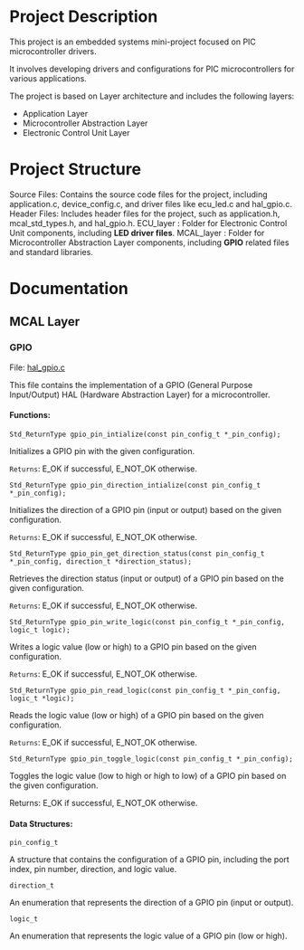 # Project Description

This project is an embedded systems mini-project focused on PIC microcontroller drivers. 

It involves developing drivers and configurations for PIC microcontrollers for various applications. 

The project is based on Layer architecture and includes the following layers:

- Application Layer
- Microcontroller Abstraction Layer
- Electronic Control Unit Layer


# Project Structure
Source Files: Contains the source code files for the project, including application.c, device_config.c, and driver files like ecu_led.c and hal_gpio.c.
Header Files: Includes header files for the project, such as application.h, mcal_std_types.h, and hal_gpio.h.
ECU_layer : Folder for Electronic Control Unit components, including **LED driver files**.
MCAL_layer : Folder for Microcontroller Abstraction Layer components, including **GPIO** related files and standard libraries.

# Documentation

## MCAL Layer
### GPIO
File: [hal_gpio.c](MCAL_layer\GPIO\hal_gpio.c)

This file contains the implementation of a GPIO (General Purpose Input/Output) HAL (Hardware Abstraction Layer) for a microcontroller.

#### Functions:

    Std_ReturnType gpio_pin_intialize(const pin_config_t *_pin_config);

Initializes a GPIO pin with the given configuration. 

`Returns`: E_OK if successful, E_NOT_OK otherwise.

    Std_ReturnType gpio_pin_direction_intialize(const pin_config_t *_pin_config);

Initializes the direction of a GPIO pin (input or output) based on the given configuration. 

`Returns`: E_OK if successful, E_NOT_OK otherwise.

    Std_ReturnType gpio_pin_get_direction_status(const pin_config_t *_pin_config, direction_t *direction_status);

Retrieves the direction status (input or output) of a GPIO pin based on the given configuration. 

`Returns`: E_OK if successful, E_NOT_OK otherwise.

    Std_ReturnType gpio_pin_write_logic(const pin_config_t *_pin_config, logic_t logic);

Writes a logic value (low or high) to a GPIO pin based on the given configuration.

`Returns`: E_OK if successful, E_NOT_OK otherwise.

    Std_ReturnType gpio_pin_read_logic(const pin_config_t *_pin_config, logic_t *logic);

Reads the logic value (low or high) of a GPIO pin based on the given configuration.

`Returns`: E_OK if successful, E_NOT_OK otherwise.

    Std_ReturnType gpio_pin_toggle_logic(const pin_config_t *_pin_config);

Toggles the logic value (low to high or high to low) of a GPIO pin based on the given configuration. 

Returns: E_OK if successful, E_NOT_OK otherwise.

#### Data Structures:

    pin_config_t

A structure that contains the configuration of a GPIO pin, including the port index, pin number, direction, and logic value.

    direction_t

An enumeration that represents the direction of a GPIO pin (input or output).

    logic_t

An enumeration that represents the logic value of a GPIO pin (low or high).
